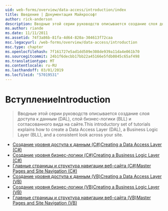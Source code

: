 ```yaml
---
uid: web-forms/overview/data-access/introduction/index
title: Введение | Документация Майкрософт
author: rick-anderson
description: Вводные этой серии руководств описывается создание слоя доступа к данным (DAL), слой бизнес-логики (BLL) и согласованного вида на сайте.
ms.author: riande
ms.date: 11/11/2011
ms.assetid: 74f3a86b-81fa-4d64-820a-304613f72caa
msc.legacyurl: /web-forms/overview/data-access/introduction
msc.type: chapter
ms.openlocfilehash: 7f161727e5ad1dd509e308de939a11da4e061b70
ms.sourcegitcommit: 24b1f6decbb17bb22a45166e5fdb0845c65af498
ms.translationtype: MT
ms.contentlocale: ru-RU
ms.lasthandoff: 03/01/2019
ms.locfileid: "57019531"
---
```

<a name="introduction"></a><span data-ttu-id="520d2-103">Вступление</span><span class="sxs-lookup"><span data-stu-id="520d2-103">Introduction</span></span>
====================
> <span data-ttu-id="520d2-104">Вводные этой серии руководств описывается создание слоя доступа к данным (DAL), слой бизнес-логики (BLL) и согласованного вида на сайте.</span><span class="sxs-lookup"><span data-stu-id="520d2-104">This introductory set of tutorials explains how to create a Data Access Layer (DAL), a Business Logic Layer (BLL), and a consistent look across your site.</span></span>


- [<span data-ttu-id="520d2-105">Создание уровня доступа к данным (C#)</span><span class="sxs-lookup"><span data-stu-id="520d2-105">Creating a Data Access Layer (C#)</span></span>](creating-a-data-access-layer-cs.md)
- [<span data-ttu-id="520d2-106">Создание уровня бизнес-логики (C#)</span><span class="sxs-lookup"><span data-stu-id="520d2-106">Creating a Business Logic Layer (C#)</span></span>](creating-a-business-logic-layer-cs.md)
- [<span data-ttu-id="520d2-107">Главные страницы и структура навигации веб-сайта (C#)</span><span class="sxs-lookup"><span data-stu-id="520d2-107">Master Pages and Site Navigation (C#)</span></span>](master-pages-and-site-navigation-cs.md)
- [<span data-ttu-id="520d2-108">Создание уровня доступа к данным (VB)</span><span class="sxs-lookup"><span data-stu-id="520d2-108">Creating a Data Access Layer (VB)</span></span>](creating-a-data-access-layer-vb.md)
- [<span data-ttu-id="520d2-109">Создание уровня бизнес-логики (VB)</span><span class="sxs-lookup"><span data-stu-id="520d2-109">Creating a Business Logic Layer (VB)</span></span>](creating-a-business-logic-layer-vb.md)
- [<span data-ttu-id="520d2-110">Главные страницы и структура навигации веб-сайта (VB)</span><span class="sxs-lookup"><span data-stu-id="520d2-110">Master Pages and Site Navigation (VB)</span></span>](master-pages-and-site-navigation-vb.md)
